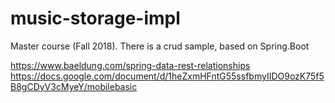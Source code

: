 # music-storage-impl
Master course (Fall 2018). There is a crud sample, based on Spring.Boot

https://www.baeldung.com/spring-data-rest-relationships
https://docs.google.com/document/d/1heZxmHFntG55ssfbmyIIDO9ozK75f5B8gCDyV3cMyeY/mobilebasic
